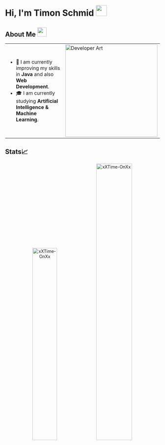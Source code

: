 # Hi, I'm Timon Schmid <img src="https://github.com/TheDudeThatCode/TheDudeThatCode/blob/master/Assets/Hi.gif" width="35">

## About Me <img src="https://github.com/TheDudeThatCode/TheDudeThatCode/blob/master/Assets/Developer.gif" width="30">
<table>
  <tr>
    <td valign="center">
      <ul>
        <li>🎯 I am currently improving my skills in <strong>Java</strong> and also <strong>Web Development</strong>.</li>
        <li>🎓 I am currently studying <strong>Artificial Intelligence & Machine Learning</strong>.</li>
      </ul>
    </td>
    <td>
      <img src="https://w0.peakpx.com/wallpaper/830/599/HD-wallpaper-world-at-night-2020-shellz-art-badass-black-blue-city-code-cool-cyber-cyberpunk-fiction-game-gamer-geek-glow-hack-hacker-headphones-lights-navy-neon-nerd-new-year-programmer-sci.jpg" width="300" alt="Developer Art"/>
    </td>
  </tr>
</table>

## Stats📈
<p align="center">
  <img width="40%" src="https://github-readme-stats.vercel.app/api/top-langs?username=xXTime-OnXx&show_icons=true&theme=dracula&title_color=ff8000&text_color=ffffff&bg_color=30363D&locale=en&layout=compact&hide_border=true" alt="xXTime-OnXx" /> 
  <img width="48%" src="https://github-readme-stats.vercel.app/api?username=xXTime-OnXx&show_icons=true&theme=dracula&title_color=ff8000&text_color=ffffff&bg_color=30363D&locale=en&hide_border=true" alt="xXTime-OnXx" />
</p>

